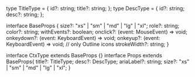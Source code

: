 type TitleType = {
id?: string;
title?: string;
};
type DescType = {
id?: string;
desc?: string;
};

interface BaseProps {
size?: "xs" | "sm" | "md" | "lg" | "xl";
role?: string;
color?: string;
withEvents?: boolean;
onclick?: (event: MouseEvent) => void;
onkeydown?: (event: KeyboardEvent) => void;
onkeyup?: (event: KeyboardEvent) => void;
// only Outline icons
strokeWidth?: string;
}

interface CtxType extends BaseProps {}
interface Props extends BaseProps{
title?: TitleType;
desc?: DescType;
ariaLabel?: string;
size?: "xs" | "sm" | "md" | "lg" | "xl";
}
